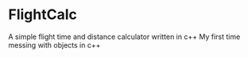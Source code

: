 # FlightCalc
A simple flight time and distance calculator written in c++
My first time messing with objects in c++
